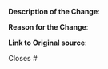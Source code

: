 **Description of the Change**:
<!--Descripción del cambio-->

**Reason for the Change**:
<!--Razón del cambio-->

**Link to Original source**:<!--Link al origen de este PR-->
<!-- If this pull request closes an issue, add in the issue number here/-->
<!-- Si este pull request resuelve un issue, añade el numero identificador del issue despues del signo '#' en la linea a continuacion-->
Closes #

